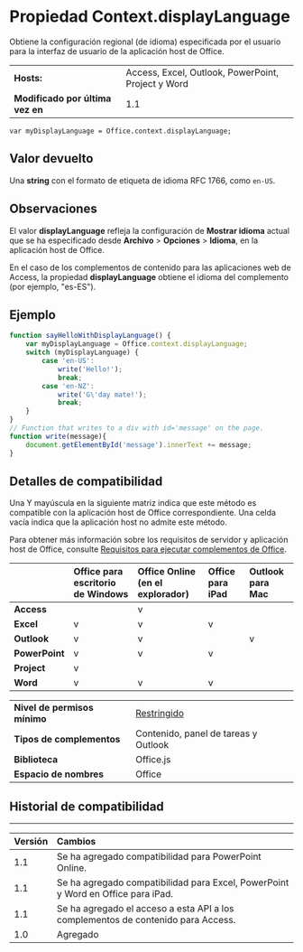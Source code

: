 
# <a name="context.displaylanguage-property"></a>Propiedad Context.displayLanguage
Obtiene la configuración regional (de idioma) especificada por el usuario para la interfaz de usuario de la aplicación host de Office.

|||
|:-----|:-----|
|**Hosts:**|Access, Excel, Outlook, PowerPoint, Project y Word|
|**Modificado por última vez en**|1.1|

```
var myDisplayLanguage = Office.context.displayLanguage;
```


## <a name="return-value"></a>Valor devuelto

Una **string** con el formato de etiqueta de idioma RFC 1766, como `en-US`.


## <a name="remarks"></a>Observaciones

El valor **displayLanguage** refleja la configuración de **Mostrar idioma** actual que se ha especificado desde **Archivo**  >  **Opciones**  >  **Idioma**, en la aplicación host de Office.

En el caso de los complementos de contenido para las aplicaciones web de Access, la propiedad **displayLanguage** obtiene el idioma del complemento (por ejemplo, "es-ES").


## <a name="example"></a>Ejemplo




```js
function sayHelloWithDisplayLanguage() {
    var myDisplayLanguage = Office.context.displayLanguage;
    switch (myDisplayLanguage) {
        case 'en-US':
            write('Hello!');
            break;
        case 'en-NZ':
            write('G\'day mate!');
            break;
    }
}
// Function that writes to a div with id='message' on the page.
function write(message){
    document.getElementById('message').innerText += message; 
}
```




## <a name="support-details"></a>Detalles de compatibilidad


Una Y mayúscula en la siguiente matriz indica que este método es compatible con la aplicación host de Office correspondiente. Una celda vacía indica que la aplicación host no admite este método.

Para obtener más información sobre los requisitos de servidor y aplicación host de Office, consulte [Requisitos para ejecutar complementos de Office](../../docs/overview/requirements-for-running-office-add-ins.md).


||**Office para escritorio de Windows**|**Office Online (en el explorador)**|**Office para iPad**|**Outlook para Mac**|
|:-----|:-----|:-----|:-----|:-----|
|**Access**||v|||
|**Excel**|v|v|v||
|**Outlook**|v|v||v|
|**PowerPoint**|v|v|v||
|**Project**|v||||
|**Word**|v|v|v||

|||
|:-----|:-----|
|**Nivel de permisos mínimo**|[Restringido](../../docs/develop/requesting-permissions-for-api-use-in-content-and-task-pane-add-ins.md)|
|**Tipos de complementos**|Contenido, panel de tareas y Outlook|
|**Biblioteca**|Office.js|
|**Espacio de nombres**|Office|

## <a name="support-history"></a>Historial de compatibilidad



****


|**Versión**|**Cambios**|
|:-----|:-----|
|1.1|Se ha agregado compatibilidad para PowerPoint Online.|
|1.1|Se ha agregado compatibilidad para Excel, PowerPoint y Word en Office para iPad.|
|1.1|Se ha agregado el acceso a esta API a los complementos de contenido para Access.|
|1.0|Agregado|
